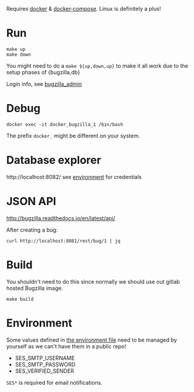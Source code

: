 Requires [docker](https://www.docker.com/) &
[docker-compose](https://docs.docker.com/compose/). Linux is definitely a plus!

# Run

	make up
	make down

You might need to do a `make ${up,down,up}` to make it all work due to the
setup phases of {bugzilla,db}

Login info, see [bugzilla_admin](bugzilla_admin)

# Debug

	docker exec -it docker_bugzilla_1 /bin/bash

The prefix `docker_` might be different on your system.

# Database explorer

http://localhost:8082/ see [environment](.env) for credentials

# JSON API

<http://bugzilla.readthedocs.io/en/latest/api/>

After creating a bug:

	curl http://localhost:8081/rest/bug/1 | jq

# Build

You shouldn't need to do this since normally we should use out gitlab hosted Bugzilla image.

	make build

# Environment

Some values defined in [the environment file](.env)  need to be managed by
yourself as we can't have them in a public repo!

* SES_SMTP_USERNAME
* SES_SMTP_PASSWORD
* SES_VERIFIED_SENDER

`SES*` is required for email notifications.
